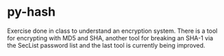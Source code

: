 # py-hash

Exercise done in class to understand an encryption system. There is a tool for encrypting with MD5 and SHA, another tool for breaking an SHA-1 via the SecList password list and the last tool is currently being improved. 
